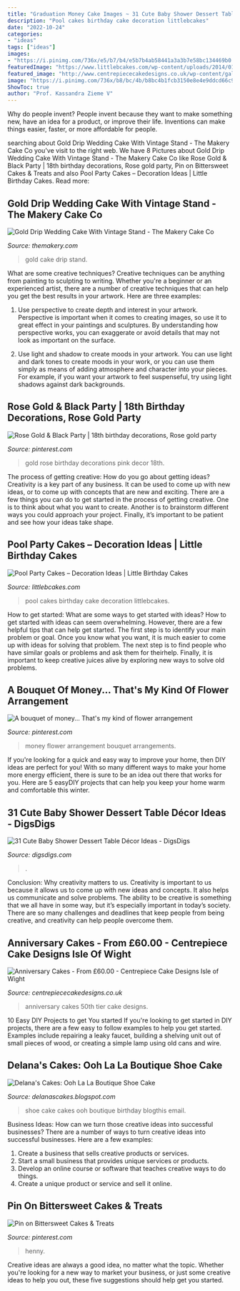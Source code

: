 ```yaml
---
title: "Graduation Money Cake Images ~ 31 Cute Baby Shower Dessert Table Décor Ideas"
description: "Pool cakes birthday cake decoration littlebcakes"
date: "2022-10-24"
categories:
- "ideas"
tags: ["ideas"]
images:
- "https://i.pinimg.com/736x/e5/b7/b4/e5b7b4ab58441a3a3b7e58bc134469b0.jpg"
featuredImage: "https://www.littlebcakes.com/wp-content/uploads/2014/01/Pool-Party-Birthday-Cakes.jpg"
featured_image: "http://www.centrepiececakedesigns.co.uk/wp-content/gallery/anniversary/50th-2-tier.jpg"
image: "https://i.pinimg.com/736x/b8/bc/4b/b8bc4b1fcb3150e8e4e9ddcd66c98bdd--money-creation-flower-arrangements.jpg"
ShowToc: true
author: "Prof. Kassandra Zieme V"
---
```



Why do people invent?
People invent because they want to make something new, have an idea for a product, or improve their life. Inventions can make things easier, faster, or more affordable for people.

	

		
searching about Gold Drip Wedding Cake With Vintage Stand - The Makery Cake Co you've visit to the right web. We have 8 Pictures about Gold Drip Wedding Cake With Vintage Stand - The Makery Cake Co like Rose Gold &amp; Black Party | 18th birthday decorations, Rose gold party, Pin on Bittersweet Cakes &amp; Treats and also Pool Party Cakes – Decoration Ideas | Little Birthday Cakes. Read more:
		
    
## Gold Drip Wedding Cake With Vintage Stand - The Makery Cake Co

<img loading=lazy src="https://www.themakery.com/wp-content/uploads/Gold-drip-wedding-cake-with-vintage-stand-In-Denver.jpg" onerror="this.onerror=null;this.src='https://tse4.mm.bing.net/th?id=OIP.i8QFcZQJ7jgmSN7fAl4wPAHaLH&amp;pid=15.1';" alt="Gold Drip Wedding Cake With Vintage Stand - The Makery Cake Co">

_Source: themakery.com_

>gold cake drip stand. 

	

What are some creative techniques?
Creative techniques can be anything from painting to sculpting to writing. Whether you're a beginner or an experienced artist, there are a number of creative techniques that can help you get the best results in your artwork. Here are three examples:
1. Use perspective to create depth and interest in your artwork. Perspective is important when it comes to creating images, so use it to great effect in your paintings and sculptures. By understanding how perspective works, you can exaggerate or avoid details that may not look as important on the surface.

2. Use light and shadow to create moods in your artwork. You can use light and dark tones to create moods in your work, or you can use them simply as means of adding atmosphere and character into your pieces. For example, if you want your artwork to feel suspenseful, try using light shadows against dark backgrounds.

    
## Rose Gold &amp; Black Party | 18th Birthday Decorations, Rose Gold Party

<img loading=lazy src="https://i.pinimg.com/736x/18/5b/9c/185b9cbc2a6f10d9b1441d7e78756c30.jpg" onerror="this.onerror=null;this.src='https://tse4.mm.bing.net/th?id=OIP.VAxvPkb9i0pnJ04C6pEdYQHaNK&amp;pid=15.1';" alt="Rose Gold &amp; Black Party | 18th birthday decorations, Rose gold party">

_Source: pinterest.com_

>gold rose birthday decorations pink decor 18th. 

	

The process of getting creative: How do you go about getting ideas?
Creativity is a key part of any business. It can be used to come up with new ideas, or to come up with concepts that are new and exciting. There are a few things you can do to get started in the process of getting creative. One is to think about what you want to create. Another is to brainstorm different ways you could approach your project. Finally, it’s important to be patient and see how your ideas take shape.

    
## Pool Party Cakes – Decoration Ideas | Little Birthday Cakes

<img loading=lazy src="https://www.littlebcakes.com/wp-content/uploads/2014/01/Pool-Party-Birthday-Cakes.jpg" onerror="this.onerror=null;this.src='https://tse3.mm.bing.net/th?id=OIP.euIoLmAfSP3u8jf_5Q4yjAHaKa&amp;pid=15.1';" alt="Pool Party Cakes – Decoration Ideas | Little Birthday Cakes">

_Source: littlebcakes.com_

>pool cakes birthday cake decoration littlebcakes. 

	

How to get started: What are some ways to get started with ideas?
How to get started with ideas can seem overwhelming. However, there are a few helpful tips that can help get started. The first step is to identify your main problem or goal. Once you know what you want, it is much easier to come up with ideas for solving that problem. The next step is to find people who have similar goals or problems and ask them for theirhelp. Finally, it is important to keep creative juices alive by exploring new ways to solve old problems.

    
## A Bouquet Of Money... That&#039;s My Kind Of Flower Arrangement

<img loading=lazy src="https://i.pinimg.com/736x/b8/bc/4b/b8bc4b1fcb3150e8e4e9ddcd66c98bdd--money-creation-flower-arrangements.jpg" onerror="this.onerror=null;this.src='https://tse3.mm.bing.net/th?id=OIP.K2ChkkzeRPLZfjEXrtYrFgHaJ4&amp;pid=15.1';" alt="A bouquet of money... That&#039;s my kind of flower arrangement">

_Source: pinterest.com_

>money flower arrangement bouquet arrangements. 

	

If you're looking for a quick and easy way to improve your home, then DIY ideas are perfect for you! With so many different ways to make your home more energy efficient, there is sure to be an idea out there that works for you. Here are 5 easyDIY projects that can help you keep your home warm and comfortable this winter.

    
## 31 Cute Baby Shower Dessert Table Décor Ideas - DigsDigs

<img loading=lazy src="https://www.digsdigs.com/photos/cute-baby-shower-sweets-tabl-decor-ideas-19.jpg" onerror="this.onerror=null;this.src='https://tse3.mm.bing.net/th?id=OIP.2IP8PXKPI3NHZDRnEvJBEAAAAA&amp;pid=15.1';" alt="31 Cute Baby Shower Dessert Table Décor Ideas - DigsDigs">

_Source: digsdigs.com_

>. 

	

Conclusion: Why creativity matters to us.
Creativity is important to us because it allows us to come up with new ideas and concepts. It also helps us communicate and solve problems. The ability to be creative is something that we all have in some way, but it’s especially important in today’s society. There are so many challenges and deadlines that keep people from being creative, and creativity can help people overcome them.

    
## Anniversary Cakes - From £60.00 - Centrepiece Cake Designs Isle Of Wight

<img loading=lazy src="http://www.centrepiececakedesigns.co.uk/wp-content/gallery/anniversary/50th-2-tier.jpg" onerror="this.onerror=null;this.src='https://tse3.mm.bing.net/th?id=OIP.5tjOZe49cFrbtr5_TMuVLgHaJ-&amp;pid=15.1';" alt="Anniversary Cakes - From £60.00 - Centrepiece Cake Designs Isle of Wight">

_Source: centrepiececakedesigns.co.uk_

>anniversary cakes 50th tier cake designs. 

	

10 Easy DIY Projects to get You started
If you're looking to get started in DIY projects, there are a few easy to follow examples to help you get started. Examples include repairing a leaky faucet, building a shelving unit out of small pieces of wood, or creating a simple lamp using old cans and wire.

    
## Delana&#039;s Cakes: Ooh La La Boutique Shoe Cake

<img loading=lazy src="https://3.bp.blogspot.com/-_x61LmoMK4E/UIR4ovSQl_I/AAAAAAAACIA/sXFhC1e4hVM/s400/Ooh-la-la-Shoe-&amp;-shoe-cake.jpg" onerror="this.onerror=null;this.src='https://tse4.mm.bing.net/th?id=OIP.gqq7m_ldvg_1EzJT6VjoTAHaKx&amp;pid=15.1';" alt="Delana&#039;s Cakes: Ooh La La Boutique Shoe Cake">

_Source: delanascakes.blogspot.com_

>shoe cake cakes ooh boutique birthday blogthis email. 

	

Business Ideas: How can we turn those creative ideas into successful businesses?
There are a number of ways to turn creative ideas into successful businesses. Here are a few examples: 
1. Create a business that sells creative products or services.
2. Start a small business that provides unique services or products.
3. Develop an online course or software that teaches creative ways to do things. 
4. Create a unique product or service and sell it online.

    
## Pin On Bittersweet Cakes &amp; Treats

<img loading=lazy src="https://i.pinimg.com/736x/e5/b7/b4/e5b7b4ab58441a3a3b7e58bc134469b0.jpg" onerror="this.onerror=null;this.src='https://tse4.mm.bing.net/th?id=OIP.MBhm_8jn7TN73jyvraHRFgHaKs&amp;pid=15.1';" alt="Pin on Bittersweet Cakes &amp; Treats">

_Source: pinterest.com_

>henny. 

	

Creative ideas are always a good idea, no matter what the topic. Whether you're looking for a new way to market your business, or just some creative ideas to help you out, these five suggestions should help get you started.

